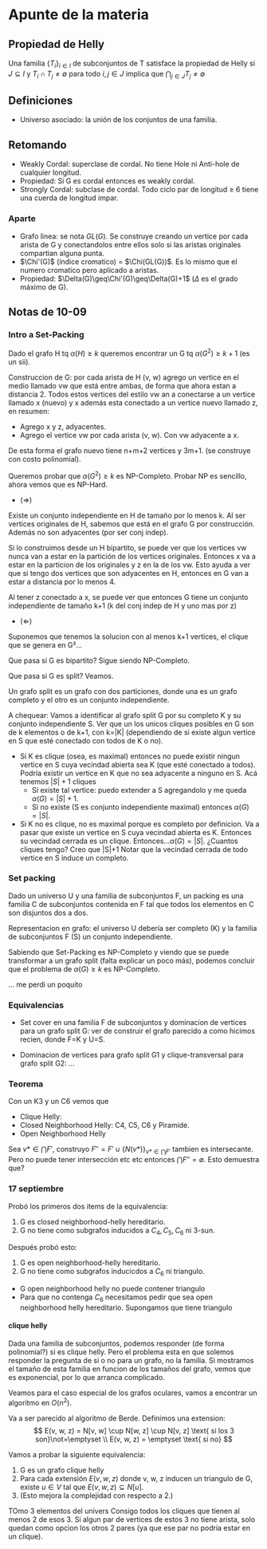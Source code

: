 # Apunte de la materia

## Propiedad de Helly

Una familia $\{T_i\}_{i \in I}$ de subconjuntos de T satisface la propiedad de Helly si $J \subseteq I$ y $T_i \cap T_j \not= \emptyset$ para todo $i, j \in J$ implica que $\bigcap_{j \in J} T_j \not= \emptyset$

## Definiciones

- Universo asociado: la unión de los conjuntos de una familia.

## Retomando

- Weakly Cordal: superclase de cordal. No tiene Hole ni Anti-hole de cualquier longitud.
- Propiedad: Si G es cordal entonces es weakly cordal.
- Strongly Cordal: subclase de cordal. Todo ciclo par de longitud $\geq$ 6 tiene una cuerda de longitud impar.

### Aparte

- Grafo linea: se nota $GL(G)$. Se construye creando un vertice por cada arista de G y conectandolos entre ellos solo si las aristas originales compartian alguna punta.
- $\Chi'(G)$ (índice cromatico) = $\Chi(GL(G))$. Es lo mismo que el numero cromatico pero aplicado a aristas.
- Propiedad: $\Delta(G)\geq\Chi'(G)\geq\Delta(G)+1$ ($\Delta$ es el grado máximo de G).

## Notas de 10-09

### Intro a Set-Packing

Dado el grafo H tq $\alpha(H) \geq k$ queremos encontrar un G tq $\alpha(G^2)\geq k+1$ (es un sii).

Construccion de G: por cada arista de H (v, w) agrego un vertice en el medio llamado vw que está entre ambas, de forma que ahora estan a distancia 2. Todos estos vertices del estilo vw an a conectarse a un vertice llamado x (nuevo) y x además esta conectado a un vertice nuevo llamado z, en resumen:

- Agrego x y z, adyacentes.
- Agrego el vertice vw por cada arista (v, w). Con vw adyacente a x.

De esta forma el grafo nuevo tiene n+m+2 vertices y 3m+1. (se construye con costo polinomial).

Queremos probar que $\alpha(G^2)\geq k$ es NP-Completo. Probar NP es sencillo, ahora vemos que es NP-Hard.

- ($\Rightarrow$)

Existe un conjunto independiente en H de tamaño por lo menos k. Al ser vertices originales de H, sabemos que está en el grafo G por construcción. Además no son adyacentes (por ser conj indep).

Si lo construimos desde un H bipartito, se puede ver que los vertices vw nunca van a estar en la partición de los vertices originales. Entonces x va a estar en la particion de los originales y z en la de los vw. Esto ayuda a ver que si tengo dos vertices que son adyacentes en H, entonces en G van a estar a distancia por lo menos 4.

Al tener z conectado a x, se puede ver que entonces G tiene un conjunto independiente de tamaño k+1 (k del conj indep de H y uno mas por z)

- ($\Leftarrow$)

Suponemos que tenemos la solucion con al menos k+1 vertices, el clique que se genera en G²...

Que pasa si G es bipartito? Sigue siendo NP-Completo.

Que pasa si G es split? Veamos.

Un grafo split es un grafo con dos particiones, donde una es un grafo completo y el otro es un conjunto independiente.

A chequear: Vamos a identificar al grafo split G por su completo K y su conjunto independiente S. Ver que un los unicos cliques posibles en G son de k elementos o de k+1, con k=|K| (dependiendo de si existe algun vertice en S que esté conectado con todos de K o no).

- Si K es clique (osea, es maximal) entonces no puede existir ningun vertice en S cuya vecindad abierta sea K (que esté conectado a todos). Podría existir un vertice en K que no sea adyacente a ninguno en S. Acá tenemos $|S|+1$ cliques
  - Si existe tal vertice: puedo extender a S agregandolo y me queda $\alpha(G)=|S|+1$.
  - Si no existe (S es conjunto independiente maximal) entonces $\alpha(G)=|S|$.
- Si K no es clique, no es maximal porque es completo por definicion. Va a pasar que existe un vertice en S cuya vecindad abierta es K. Entonces su vecindad cerrada es un clique. Entonces...$\alpha(G)=|S|$. ¿Cuantos cliques tengo? Creo que |S|+1
  Notar que la vecindad cerrada de todo vertice en S induce un completo.

### Set packing

Dado un universo U y una familia de subconjuntos F, un packing es una familia C de subconjuntos contenida en F tal que todos los elementos en C son disjuntos dos a dos.

Representacion en grafo: el universo U debería ser completo (K) y la familia de subconjuntos F (S) un conjunto independiente.

Sabiendo que Set-Packing es NP-Completo y viendo que se puede transformar a un grafo split (falta explicar un poco más), podemos concluir que el problema de $\alpha(G) \geq k$ es NP-Completo.

... me perdi un poquito

### Equivalencias

- Set cover en una familia F de subconjuntos y dominacion de vertices para un grafo split G: ver de construir el grafo parecido a como hicimos recien, donde F=K y U=S.

- Dominacion de vertices para grafo split G1 y clique-transversal para grafo split G2: ...

### Teorema

Con un K3 y un C6 vemos que

- Clique Helly:
- Closed Neighborhood Helly: C4, C5, C6 y Piramide.
- Open Neighborhood Helly

Sea $v* \in \bigcap F'$, construyo $F'' = F' \cup \{N(v*)\}_{v* \in \bigcap F'}$ tambien es intersecante. Pero no puede tener intersección etc etc entonces $\bigcap F'' = \emptyset$. Esto demuestra que?

### 17 septiembre

Probó los primeros dos items de la equivalencia:

1. G es closed neighborhood-helly hereditario.
2. G no tiene como subgrafos inducidos a $C_4, C_5, C_6$ ni 3-sun.

Después probó esto:

1. G es open neighborhood-helly hereditario.
2. G no tiene como subgrafos inducicdos a $C_6$ ni triangulo.

- G open neighborhood helly no puede contener triangulo
- Para que no contenga $C_6$ necesitamos pedir que sea open neighborhood helly hereditario.
Supongamos que tiene triangulo

#### clique helly

Dada una familia de subconjuntos, podemos responder (de forma polinomial?) si es clique helly.
Pero el problema esta en que solemos responder la pregunta de si o no para un grafo, no la familia. Si mostramos el tamaño de esta familia en funcion de los tamaños del grafo, vemos que es exponencial, por lo que arranca complicado.

Veamos para el caso especial de los grafos oculares, vamos a encontrar un algoritmo en $O(n^2)$.

Va a ser parecido al algoritmo de Berde.
Definimos una extension:
$$
E(v, w, z) = N[v, w] \cup N[w, z] \cup N[v, z] \text{ si los 3 son}\not=\emptyset \\
E(v, w, z) = \emptyset \text{ si no}
$$

Vamos a probar la siguiente equivalencia:

1. G es un grafo clique helly
2. Para cada extensión $E(v, w, z)$ donde v, w, z inducen un triangulo de G, existe $u \in V$ tal que $E(v, w, z) \subseteq N[u]$.
3. (Esto mejora la complejidad con respecto a 2.)

TOmo 3 elementos del univers
Consigo todos los cliques que tienen al menos 2 de esos 3.
Si algun par de vertices de estos 3 no tiene arista, solo quedan como opcion los otros 2 pares (ya que ese par no podría estar en un clique).
